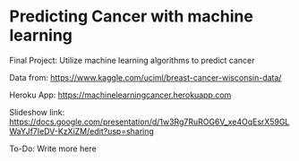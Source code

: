 # Predicting Cancer with machine learning
Final Project: Utilize machine learning algorithms to predict cancer


Data from: https://www.kaggle.com/uciml/breast-cancer-wisconsin-data/

Heroku App: https://machinelearningcancer.herokuapp.com

Slideshow link: https://docs.google.com/presentation/d/1w3Rg7RuROG6V_xe4OqEsrX59GLWaYJf7IeDV-KzXiZM/edit?usp=sharing

To-Do: Write more here
